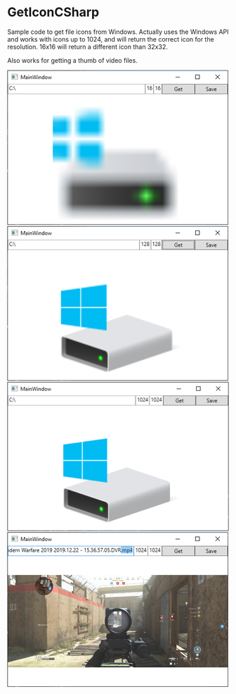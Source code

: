 # GetIconCSharp
Sample code to get file icons from Windows. Actually uses the Windows API and works with icons up to 1024, and will return the correct icon for the resolution. 16x16 will return a different icon than 32x32.

Also works for getting a thumb of video files.

![16x16](readme/screenshot_16x16.png)  
![16x16](readme/screenshot_128x128.png)  
![1024x1024](readme/screenshot.png)  
![1024x1024](readme/screenshot_video.png)